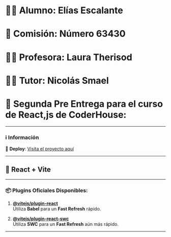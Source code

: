 

# 🧑‍🎓 Alumno: **Elías Escalante**  
# 📅 Comisión: **Número 63430**  
# 👩‍🏫 Profesora: **Laura Therisod**  
# 👨‍🏫 Tutor: **Nicolás Smael**  

# 📝 Segunda Pre Entrega para el curso de React,js de CoderHouse:

----

### ℹ️ Información

🔗 **Deploy**: [Visita el proyecto aquí](https://pre-entrega1-escalante.vercel.app/)

---

## 🚀 React + Vite

---

### 📦 Plugins Oficiales Disponibles:

1. **[@vitejs/plugin-react](https://github.com/vitejs/vite-plugin-react/blob/main/packages/plugin-react/README.md)**  
   Utiliza **Babel** para un **Fast Refresh** rápido.

2. **[@vitejs/plugin-react-swc](https://github.com/vitejs/vite-plugin-react-swc)**  
   Utiliza **SWC** para un **Fast Refresh** aún más rápido.

---


